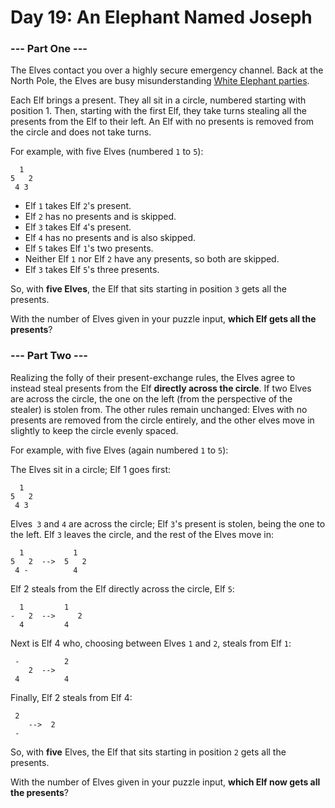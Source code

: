 # Day 19: An Elephant Named Joseph

### --- Part One ---

The Elves contact you over a highly secure emergency channel. Back at the North Pole, the Elves are busy misunderstanding [White Elephant parties](https://en.wikipedia.org/wiki/White_elephant_gift_exchange).

Each Elf brings a present. They all sit in a circle, numbered starting with position 1. Then, starting with the first Elf, they take turns stealing all the presents from the Elf to their left. An Elf with no presents is removed from the circle and does not take turns.

For example, with five Elves (numbered ```1``` to ```5```):

```
  1
5   2
 4 3
 ```

* Elf ```1``` takes Elf ```2```'s present.
* Elf ```2``` has no presents and is skipped.
* Elf ```3``` takes Elf ```4```'s present.
* Elf ```4``` has no presents and is also skipped.
* Elf ```5``` takes Elf ```1```'s two presents.
* Neither Elf ```1``` nor Elf ```2``` have any presents, so both are skipped.
* Elf ```3``` takes Elf ```5```'s three presents.

So, with **five Elves**, the Elf that sits starting in position ```3``` gets all the presents.

With the number of Elves given in your puzzle input, **which Elf gets all the presents**?

### --- Part Two ---

Realizing the folly of their present-exchange rules, the Elves agree to instead steal presents from the Elf **directly across the circle**. If two Elves are across the circle, the one on the left (from the perspective of the stealer) is stolen from. The other rules remain unchanged: Elves with no presents are removed from the circle entirely, and the other elves move in slightly to keep the circle evenly spaced.

For example, with five Elves (again numbered ```1``` to ```5```):

The Elves sit in a circle; Elf 1 goes first:

```
  1
5   2
 4 3
 ```

Elves``` 3``` and ```4``` are across the circle; Elf ```3```'s present is stolen, being the one to the left. Elf ```3``` leaves the circle, and the rest of the Elves move in:

```
  1           1
5   2  -->  5   2
 4 -          4
 ```

Elf 2 steals from the Elf directly across the circle, Elf ```5```:

```
  1         1
-   2  -->     2
  4         4
 ```

Next is Elf 4 who, choosing between Elves ```1``` and ```2```, steals from Elf ```1```:

```
 -          2  
    2  -->
 4          4
 ```

Finally, Elf 2 steals from Elf 4:

```
 2
    -->  2  
 -
 ```

So, with **five** Elves, the Elf that sits starting in position ```2``` gets all the presents.

With the number of Elves given in your puzzle input, **which Elf now gets all the presents**?